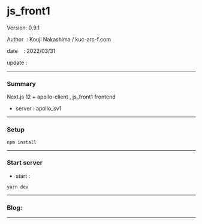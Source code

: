 ﻿# js_front1

 Version: 0.9.1

 Author  : Kouji Nakashima / kuc-arc-f.com

 date    : 2022/03/31

 update  :

***
### Summary

Next.js 12 + apollo-client , js_front1 frontend

* server : apollo_sv1

***
### Setup

```
npm install
```

***
### Start server
* start :

```
yarn dev
```

***
### Blog:


***

